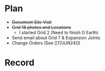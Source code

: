 # Plan 
- ~~Document Site Visit~~
- ~~Grid 18 photos and Locations~~
	- I started Grid 2 (Need to finish G Earth)
- Send email about Grid 7 & Expansion Joints
- Change Orders (See [[17JUN24]])
# Record
